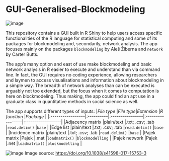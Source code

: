 # GUI-Generalised-Blockmodeling

![image](https://user-images.githubusercontent.com/100512813/158572361-844a64ee-5784-4c82-a164-bf9bdcc917c0.png)

This repository contains a GUI built in R Shiny to help users access specific functionalities of the R language for statistical computing and some of its packages for blockmodeling and, secondarily, network analysis. The app focuses mainly on the packages ``blockmodeling`` by Aleš Žiberna and
``network`` by Carter Butts.

The app’s many option and east of use make blockmodeling and basic network analysis in R easier to execute and understand than via command line. In fact, the GUI requires no coding experience, allowing researchers and laymen to access visualisations and information about blockmodeling in a simple way. The breadth of network analyses than can be executed is arguably not too extended, but the focus when it comes to computation is here on blockmodeling. Thus making, the app could find an apt use in a graduate class in quantitative methods in social science as well.

The app supports different types of inputs:
|*File type*       |*File type*|*Extension*      |*R function*      |*Package*          |
|:-----------------|:----------|:----------------|:-----------------|:------------------|
|Adjacency matrix  |plain/text |.txt; .csv; .tab |``read.delim()``  |``base``           |
|Edge list         |plain/text |.txt; .csv; .tab |``read.delim()``  |``base``           |
|Incidence matrix  |plain/text |.txt; .csv; .tab |``read.delim()``  |``base``           |
|Pajek matrix      |Pajek      |.mat             |``loadmatrix()``  |``blockmodelling`` |
|Pajek network     |Pajek      |.net             |``loadmatrix()``  |``blockmodelling`` |

![image](https://user-images.githubusercontent.com/100512813/159125221-be31c181-a0bb-4399-b410-16f45cb9cfc9.png)
Image source: https://doi.org/10.1038/s41598-017-15753-3
